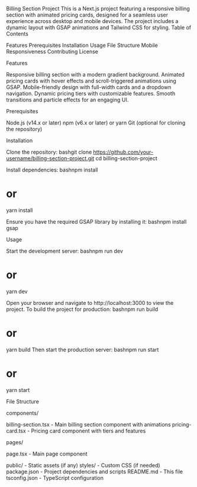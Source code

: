 Billing Section Project
This is a Next.js project featuring a responsive billing section with animated pricing cards, designed for a seamless user experience across desktop and mobile devices. The project includes a dynamic layout with GSAP animations and Tailwind CSS for styling.
Table of Contents

Features
Prerequisites
Installation
Usage
File Structure
Mobile Responsiveness
Contributing
License

Features

Responsive billing section with a modern gradient background.
Animated pricing cards with hover effects and scroll-triggered animations using GSAP.
Mobile-friendly design with full-width cards and a dropdown navigation.
Dynamic pricing tiers with customizable features.
Smooth transitions and particle effects for an engaging UI.

Prerequisites

Node.js (v14.x or later)
npm (v6.x or later) or yarn
Git (optional for cloning the repository)

Installation

Clone the repository:
bashgit clone https://github.com/your-username/billing-section-project.git
cd billing-section-project

Install dependencies:
bashnpm install
# or
yarn install

Ensure you have the required GSAP library by installing it:
bashnpm install gsap


Usage

Start the development server:
bashnpm run dev
# or
yarn dev

Open your browser and navigate to http://localhost:3000 to view the project.
To build the project for production:
bashnpm run build
# or
yarn build
Then start the production server:
bashnpm run start
# or
yarn start


File Structure

components/

billing-section.tsx - Main billing section component with animations
pricing-card.tsx - Pricing card component with tiers and features


pages/

page.tsx - Main page component


public/ - Static assets (if any)
styles/ - Custom CSS (if needed)
package.json - Project dependencies and scripts
README.md - This file
tsconfig.json - TypeScript configuration
